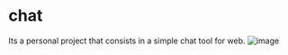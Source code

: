 # chat
Its a personal project that consists in a simple chat tool for web.
![image](https://user-images.githubusercontent.com/90324497/156832311-6399db1c-2576-43ec-bcd8-0338598962b0.png)

